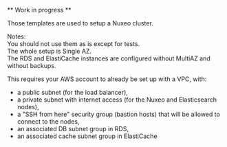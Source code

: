 ** Work in progress **

Those templates are used to setup a Nuxeo cluster.

Notes:  
You should not use them as is except for tests.  
The whole setup is Single AZ.  
The RDS and ElastiCache instances are configured without MultiAZ and without backups.

This requires your AWS account to already be set up with a VPC, with:
- a public subnet (for the load balancer),
- a private subnet with internet access (for the Nuxeo and Elasticsearch nodes),
- a "SSH from here" security group (bastion hosts) that will be allowed to connect to the nodes,
- an associated DB subnet group in RDS,
- an associated cache subnet group in ElastiCache


